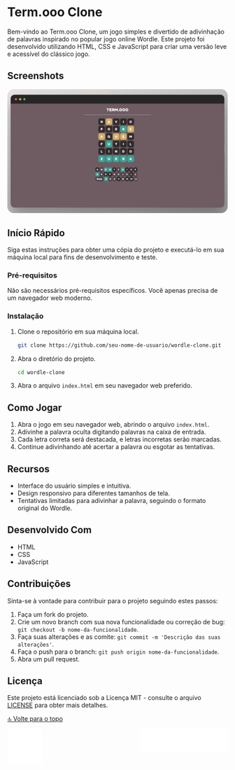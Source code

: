 # Term.ooo Clone

Bem-vindo ao Term.ooo Clone, um jogo simples e divertido de adivinhação de palavras inspirado no popular jogo online Wordle. Este projeto foi desenvolvido utilizando HTML, CSS e JavaScript para criar uma versão leve e acessível do clássico jogo.

## Screenshots

![App Screenshot](./src/1.png)

## Início Rápido

Siga estas instruções para obter uma cópia do projeto e executá-lo em sua máquina local para fins de desenvolvimento e teste.

### Pré-requisitos

Não são necessários pré-requisitos específicos. Você apenas precisa de um navegador web moderno.

### Instalação

1. Clone o repositório em sua máquina local.

   ```bash
   git clone https://github.com/seu-nome-de-usuario/wordle-clone.git
   ```

2. Abra o diretório do projeto.

   ```bash
   cd wordle-clone
   ```

3. Abra o arquivo `index.html` em seu navegador web preferido.

## Como Jogar

1. Abra o jogo em seu navegador web, abrindo o arquivo `index.html`.
2. Adivinhe a palavra oculta digitando palavras na caixa de entrada.
3. Cada letra correta será destacada, e letras incorretas serão marcadas.
4. Continue adivinhando até acertar a palavra ou esgotar as tentativas.

## Recursos

- Interface do usuário simples e intuitiva.
- Design responsivo para diferentes tamanhos de tela.
- Tentativas limitadas para adivinhar a palavra, seguindo o formato original do Wordle.

## Desenvolvido Com

- HTML
- CSS
- JavaScript

## Contribuições

Sinta-se à vontade para contribuir para o projeto seguindo estes passos:

1. Faça um fork do projeto.
2. Crie um novo branch com sua nova funcionalidade ou correção de bug: `git checkout -b nome-da-funcionalidade`.
3. Faça suas alterações e as comite: `git commit -m 'Descrição das suas alterações'`.
4. Faça o push para o branch: `git push origin nome-da-funcionalidade`.
5. Abra um pull request.

## Licença

Este projeto está licenciado sob a Licença MIT - consulte o arquivo [LICENSE](LICENSE) para obter mais detalhes.

<a href="#top">🔝 Volte para o topo</a>

<div><img align="right" src="./src/footer.gif" alt="signature" width="200"></div>
<div><img align="left" src="./src/rate1_w.png" alt="like" width="80"></div>